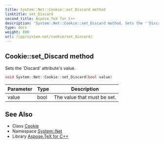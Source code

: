 ```yaml
---
title: System::Net::Cookie::set_Discard method
linktitle: set_Discard
second_title: Aspose.TeX for C++
description: 'System::Net::Cookie::set_Discard method. Sets the ''Discard'' attribute''s value in C++.'
type: docs
weight: 800
url: /cpp/system.net/cookie/set_discard/
---
```

## Cookie::set_Discard method


Sets the 'Discard' attribute's value.

```cpp
void System::Net::Cookie::set_Discard(bool value)
```


| Parameter | Type | Description |
| --- | --- | --- |
| value | bool | The value that must be set. |

## See Also

* Class [Cookie](../)
* Namespace [System::Net](../../)
* Library [Aspose.TeX for C++](../../../)
